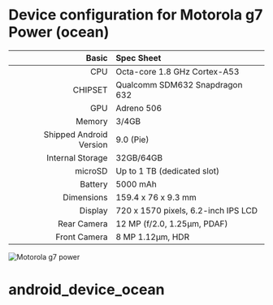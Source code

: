 
Device configuration for Motorola g7 Power (ocean)
==================================

Basic   | Spec Sheet
-------:|:-------------------------
CPU     | Octa-core 1.8 GHz Cortex-A53
CHIPSET | Qualcomm SDM632 Snapdragon 632
GPU     | Adreno 506
Memory  | 3/4GB
Shipped Android Version | 9.0 (Pie)
Internal Storage | 32GB/64GB
microSD | Up to 1 TB (dedicated slot)
Battery | 5000 mAh
Dimensions | 159.4 x 76 x 9.3 mm
Display | 720 x 1570 pixels, 6.2-inch IPS LCD
Rear Camera  | 12 MP (f/2.0, 1.25µm, PDAF)
Front Camera | 8 MP 1.12µm, HDR

![Motorola g7 power](https://fdn2.gsmarena.com/vv/pics/motorola/motorola-moto-g7-power-1.jpg "Motorola g7 power")
# android_device_ocean
